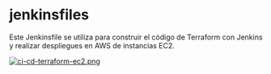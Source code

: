 # jenkinsfiles
Este Jenkinsfile se utiliza para construir el código de Terraform con Jenkins y realizar despliegues en AWS de instancias EC2.

[![ci-cd-terraform-ec2.png](https://i.postimg.cc/MKYShjx5/ci-cd-terraform-ec2.png)](https://postimg.cc/YhjZF0vL)
